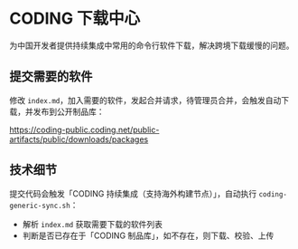 # CODING 下载中心

为中国开发者提供持续集成中常用的命令行软件下载，解决跨境下载缓慢的问题。

## 提交需要的软件

修改 `index.md`，加入需要的软件，发起合并请求，待管理员合并，会触发自动下载，并发布到公开制品库：

https://coding-public.coding.net/public-artifacts/public/downloads/packages

## 技术细节

提交代码会触发「CODING 持续集成（支持海外构建节点）」，自动执行 `coding-generic-sync.sh`：

-   解析 `index.md` 获取需要下载的软件列表
-   判断是否已存在于「CODING 制品库」，如不存在，则下载、校验、上传
